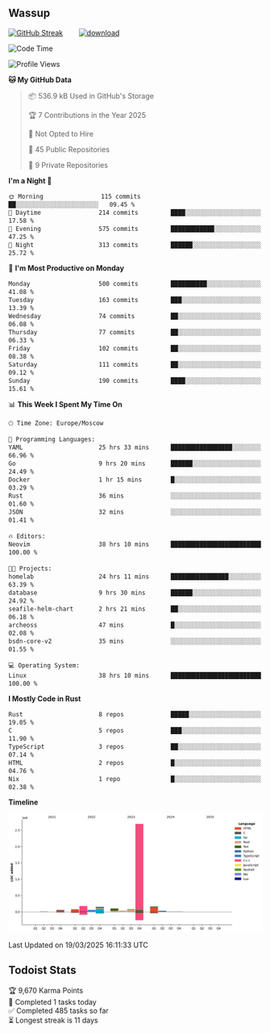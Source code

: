 ## Wassup

<!--
-->

[![GitHub Streak](http://github-readme-streak-stats.herokuapp.com?user=archeoss&theme=shades-of-purple&hide_border=true&date_format=j%20M%5B%20Y%5D)](https://git.io/streak-stats)&nbsp;&nbsp;&nbsp;&nbsp;&nbsp;&nbsp;&nbsp;&nbsp;[![download](https://user-images.githubusercontent.com/68448737/147796309-d8b65b1d-4dde-40d9-b03a-2b42aaa6cd43.jpeg)
](http://bmstu.ru/)

<!--START_SECTION:waka-->
![Code Time](http://img.shields.io/badge/Code%20Time-3%2C848%20hrs%2022%20mins-blue)

![Profile Views](http://img.shields.io/badge/Profile%20Views-1-blue)

**🐱 My GitHub Data** 

> 📦 536.9 kB Used in GitHub's Storage 
 > 
> 🏆 7 Contributions in the Year 2025
 > 
> 🚫 Not Opted to Hire
 > 
> 📜 45 Public Repositories 
 > 
> 🔑 9 Private Repositories 
 > 
**I'm a Night 🦉** 

```text
🌞 Morning                115 commits         ██░░░░░░░░░░░░░░░░░░░░░░░   09.45 % 
🌆 Daytime                214 commits         ████░░░░░░░░░░░░░░░░░░░░░   17.58 % 
🌃 Evening                575 commits         ████████████░░░░░░░░░░░░░   47.25 % 
🌙 Night                  313 commits         ██████░░░░░░░░░░░░░░░░░░░   25.72 % 
```
📅 **I'm Most Productive on Monday** 

```text
Monday                   500 commits         ██████████░░░░░░░░░░░░░░░   41.08 % 
Tuesday                  163 commits         ███░░░░░░░░░░░░░░░░░░░░░░   13.39 % 
Wednesday                74 commits          ██░░░░░░░░░░░░░░░░░░░░░░░   06.08 % 
Thursday                 77 commits          ██░░░░░░░░░░░░░░░░░░░░░░░   06.33 % 
Friday                   102 commits         ██░░░░░░░░░░░░░░░░░░░░░░░   08.38 % 
Saturday                 111 commits         ██░░░░░░░░░░░░░░░░░░░░░░░   09.12 % 
Sunday                   190 commits         ████░░░░░░░░░░░░░░░░░░░░░   15.61 % 
```


📊 **This Week I Spent My Time On** 

```text
🕑︎ Time Zone: Europe/Moscow

💬 Programming Languages: 
YAML                     25 hrs 33 mins      █████████████████░░░░░░░░   66.96 % 
Go                       9 hrs 20 mins       ██████░░░░░░░░░░░░░░░░░░░   24.49 % 
Docker                   1 hr 15 mins        █░░░░░░░░░░░░░░░░░░░░░░░░   03.29 % 
Rust                     36 mins             ░░░░░░░░░░░░░░░░░░░░░░░░░   01.60 % 
JSON                     32 mins             ░░░░░░░░░░░░░░░░░░░░░░░░░   01.41 % 

🔥 Editors: 
Neovim                   38 hrs 10 mins      █████████████████████████   100.00 % 

🐱‍💻 Projects: 
homelab                  24 hrs 11 mins      ████████████████░░░░░░░░░   63.39 % 
database                 9 hrs 30 mins       ██████░░░░░░░░░░░░░░░░░░░   24.92 % 
seafile-helm-chart       2 hrs 21 mins       ██░░░░░░░░░░░░░░░░░░░░░░░   06.18 % 
archeoss                 47 mins             █░░░░░░░░░░░░░░░░░░░░░░░░   02.08 % 
bsdn-core-v2             35 mins             ░░░░░░░░░░░░░░░░░░░░░░░░░   01.55 % 

💻 Operating System: 
Linux                    38 hrs 10 mins      █████████████████████████   100.00 % 
```

**I Mostly Code in Rust** 

```text
Rust                     8 repos             █████░░░░░░░░░░░░░░░░░░░░   19.05 % 
C                        5 repos             ███░░░░░░░░░░░░░░░░░░░░░░   11.90 % 
TypeScript               3 repos             ██░░░░░░░░░░░░░░░░░░░░░░░   07.14 % 
HTML                     2 repos             █░░░░░░░░░░░░░░░░░░░░░░░░   04.76 % 
Nix                      1 repo              █░░░░░░░░░░░░░░░░░░░░░░░░   02.38 % 
```



**Timeline**

![Lines of Code chart](https://raw.githubusercontent.com/archeoss/archeoss/master/assets/bar_graph.png)


 Last Updated on 19/03/2025 16:11:33 UTC
<!--END_SECTION:waka-->

## Todoist Stats

<!-- TODO-IST:START -->
🏆  9,670 Karma Points           
🌸  Completed 1 tasks today           
✅  Completed 485 tasks so far           
⏳  Longest streak is 11 days
<!-- TODO-IST:END -->
